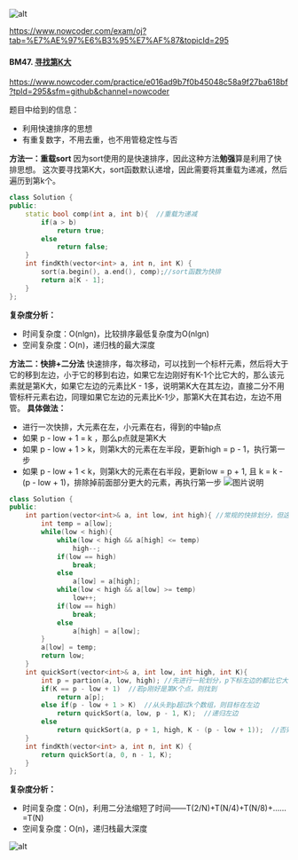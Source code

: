 ![alt](https://uploadfiles.nowcoder.com/bm/top101-head.jpg)

https://www.nowcoder.com/exam/oj?tab=%E7%AE%97%E6%B3%95%E7%AF%87&topicId=295

#### BM47. [寻找第K大](https://www.nowcoder.com/practice/e016ad9b7f0b45048c58a9f27ba618bf?tpId=295&sfm=github&channel=nowcoder)

https://www.nowcoder.com/practice/e016ad9b7f0b45048c58a9f27ba618bf?tpId=295&sfm=github&channel=nowcoder

题目中给到的信息：
- 利用快速排序的思想
- 有重复数字，不用去重，也不用管稳定性与否

**方法一：重载sort**
因为sort使用的是快速排序，因此这种方法**勉强**算是利用了快排思想。
这次要寻找第K大，sort函数默认递增，因此需要将其重载为递减，然后遍历到第k个。
```c++
class Solution {
public:
    static bool comp(int a, int b){  //重载为递减
        if(a > b)
            return true;
        else
            return false;
    }
    int findKth(vector<int> a, int n, int K) {
        sort(a.begin(), a.end(), comp);//sort函数为快排
        return a[K - 1];
    }
};
```

**复杂度分析：**
- 时间复杂度：O(nlgn)，比较排序最低复杂度为O(nlgn)
- 空间复杂度：O(n)，递归栈的最大深度

**方法二：快排+二分法**
快速排序，每次移动，可以找到一个标杆元素，然后将大于它的移到左边，小于它的移到右边，如果它左边刚好有K-1个比它大的，那么该元素就是第K大，如果它左边的元素比K - 1多，说明第K大在其左边，直接二分不用管标杆元素右边，同理如果它左边的元素比K-1少，那第K大在其右边，左边不用管。
**具体做法：**
- 进行一次快排，大元素在左，小元素在右，得到的中轴p点
- 如果 p - low + 1 = k ，那么p点就是第K大
- 如果 p - low + 1 > k，则第k大的元素在左半段，更新high = p - 1，执行第一步
- 如果 p - low + 1 < k，则第k大的元素在右半段，更新low = p + 1, 且 k = k - (p - low + 1)，排除掉前面部分更大的元素，再执行第一步
![图片说明](https://uploadfiles.nowcoder.com/images/20210716/397721558_1626437471524/586E508F161F26CE94633729AC56C602 "图片标题") 



```c++
class Solution {
public:
    int partion(vector<int>& a, int low, int high){ //常规的快排划分，但这次是大数在左
        int temp = a[low];
        while(low < high){
            while(low < high && a[high] <= temp)
                high--;
            if(low == high)
                break;
            else
                a[low] = a[high];
            while(low < high && a[low] >= temp)
                low++;
            if(low == high)
                break;
            else
                a[high] = a[low];
        }
        a[low] = temp;
        return low;
    }
    int quickSort(vector<int>& a, int low, int high, int K){
        int p = partion(a, low, high); //先进行一轮划分，p下标左边的都比它大，下标右边都比它小
        if(K == p - low + 1)  //若p刚好是第K个点，则找到
            return a[p];
        else if(p - low + 1 > K)  //从头到p超过k个数组，则目标在左边
            return quickSort(a, low, p - 1, K);  //递归左边
        else  
            return quickSort(a, p + 1, high, K - (p - low + 1));  //否则，在右边,递归右边,但是需要减去左边更大的数字的数量
    }
    int findKth(vector<int> a, int n, int K) {
        return quickSort(a, 0, n - 1, K);
    }
};
```

**复杂度分析：**
- 时间复杂度：O(n)，利用二分法缩短了时间——T(2/N)+T(N/4)+T(N/8)+……=T(N)
- 空间复杂度：O(n)，递归栈最大深度

![alt](https://uploadfiles.nowcoder.com/bm/top101-tail.jpg)